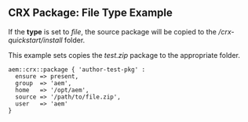 ## CRX Package: File Type Example

If the **type** is set to *file*, the source package will be copied to the *<home>/crx-quickstart/install* folder.

This example sets copies the *test.zip* package to the appropriate folder. 

~~~ puppet
aem::crx::package { 'author-test-pkg' :
  ensure => present,
  group  => 'aem',
  home   => '/opt/aem',
  source => '/path/to/file.zip',
  user   => 'aem'
}
~~~
